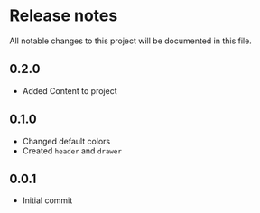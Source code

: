 # Release notes
All notable changes to this project will be documented in this file.

## 0.2.0
- Added Content to project

## 0.1.0
- Changed default colors
- Created `header` and `drawer`

## 0.0.1
- Initial commit
